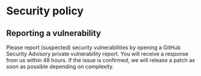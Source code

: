 # Security policy
## Reporting a vulnerability
Please report (suspected) security vulnerabilities by opening a GitHub Security Advisory private 
vulnerability report. 
You will receive a response from us within 48 hours. If the issue is confirmed, we will release a patch as soon 
as possible depending on complexity.